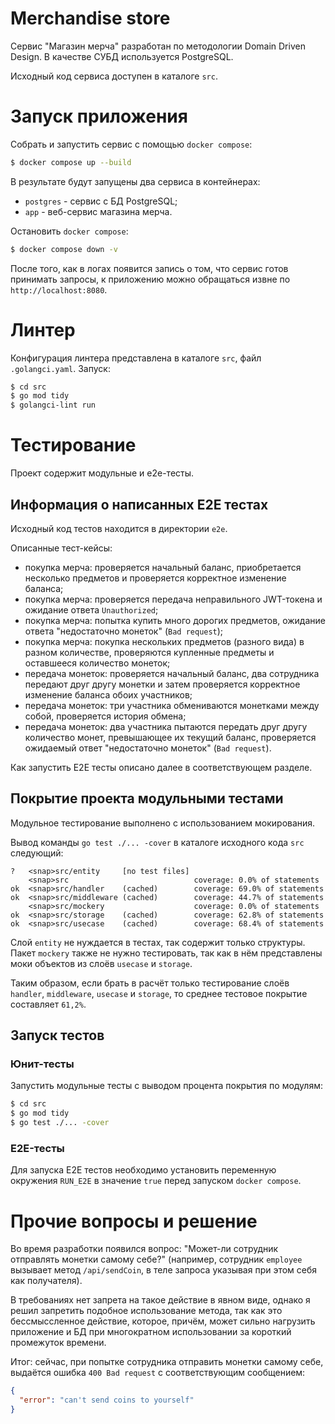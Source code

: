 # Merchandise store

Сервис "Магазин мерча" разработан по методологии Domain Driven Design. В качестве СУБД используется PostgreSQL.

Исходный код сервиса доступен в каталоге `src`.

# Запуск приложения

Собрать и запустить сервис с помощью `docker compose`:

```bash
$ docker compose up --build
```

В результате будут запущены два сервиса в контейнерах:
- `postgres` - сервис с БД PostgreSQL;
- `app` - веб-сервис магазина мерча.

Остановить `docker compose`:

```bash
$ docker compose down -v
```

После того, как в логах появится запись о том, что сервис готов принимать запросы, к приложению можно обращаться извне по `http://localhost:8080`.

# Линтер

Конфигурация линтера представлена в каталоге `src`, файл `.golangci.yaml`. Запуск:
```bash
$ cd src
$ go mod tidy
$ golangci-lint run
```

# Тестирование

Проект содержит модульные и e2e-тесты.

## Информация о написанных E2E тестах

Исходный код тестов находится в директории `e2e`.

Описанные тест-кейсы:
- покупка мерча: проверяется начальный баланс, приобретается несколько предметов и проверяется корректное изменение баланса;
- покупка мерча: проверяется передача неправильного JWT-токена и ожидание ответа `Unauthorized`;
- покупка мерча: попытка купить много дорогих предметов, ожидание ответа "недостаточно монеток" (`Bad request`);
- покупка мерча: покупка нескольких предметов (разного вида) в разном количестве, проверяются купленные предметы и оставшееся количество монеток;
- передача монеток: проверяется начальный баланс, два сотрудника передают друг другу монетки и затем проверяется корректное изменение баланса обоих участников;
- передача монеток: три участника обмениваются монетками между собой, проверяется история обмена;
- передача монеток: два участника пытаются передать друг другу количество монет, превышающее их текущий баланс, проверяется ожидаемый ответ "недостаточно монеток" (`Bad request`).

Как запустить E2E тесты описано далее в соответствующем разделе.

## Покрытие проекта модульными тестами

Модульное тестирование выполнено с использованием мокирования.

Вывод команды `go test ./... -cover` в каталоге исходного кода `src` следующий:

```
?   <snap>src/entity     [no test files]
    <snap>src                            coverage: 0.0% of statements
ok  <snap>src/handler    (cached)        coverage: 69.0% of statements
ok  <snap>src/middleware (cached)        coverage: 44.7% of statements
    <snap>src/mockery                    coverage: 0.0% of statements
ok  <snap>src/storage    (cached)        coverage: 62.8% of statements
ok  <snap>src/usecase    (cached)        coverage: 68.4% of statements
```

Слой `entity` не нуждается в тестах, так содержит только структуры. Пакет `mockery` также не нужно тестировать, так как в нём представлены моки объектов из слоёв `usecase` и `storage`.

Таким образом, если брать в расчёт только тестирование слоёв `handler`, `middleware`, `usecase` и `storage`, то среднее тестовое покрытие составляет `61,2%`.

## Запуск тестов

### Юнит-тесты

Запустить модульные тесты с выводом процента покрытия по модулям:

```bash
$ cd src
$ go mod tidy
$ go test ./... -cover
```

### E2E-тесты

Для запуска E2E тестов необходимо установить переменную окружения `RUN_E2E` в значение `true` перед запуском `docker compose`.

# Прочие вопросы и решение

Во время разработки появился вопрос: "Может-ли сотрудник отправлять монетки самому себе?" (например, сотрудник `employee` вызывает метод `/api/sendCoin`, в теле запроса указывая при этом себя как получателя).

В требованиях нет запрета на такое действие в явном виде, однако я решил запретить подобное использование метода, так как это бессмыссленное действие, которое, причём, может сильно нагрузить приложение и БД при многократном использовании за короткий промежуток времени.

Итог: сейчас, при попытке сотрудника отправить монетки самому себе, выдаётся ошибка `400 Bad request` с соответствующим сообщением:
```json
{
  "error": "can't send coins to yourself"
}
```
